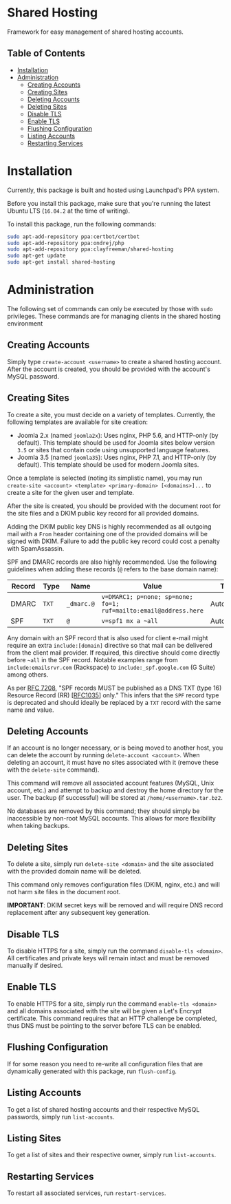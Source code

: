 # Shared Hosting
Framework for easy management of shared hosting accounts.

## Table of Contents

* [Installation](#installation)
* [Administration](#administration)
  * [Creating Accounts](#creating-accounts)
  * [Creating Sites](#creating-sites)
  * [Deleting Accounts](#deleting-accounts)
  * [Deleting Sites](#deleting-sites)
  * [Disable TLS](#disable-tls)
  * [Enable TLS](#enable-tls)
  * [Flushing Configuration](#flushing-configuration)
  * [Listing Accounts](#listing-accounts)
  * [Restarting Services](#restarting-services)

# Installation

Currently, this package is built and hosted using Launchpad's PPA system.

Before you install this package, make sure that you're running the latest Ubuntu
LTS (`16.04.2` at the time of writing).

To install this package, run the following commands:

```bash
sudo apt-add-repository ppa:certbot/certbot
sudo apt-add-repository ppa:ondrej/php
sudo apt-add-repository ppa:clayfreeman/shared-hosting
sudo apt-get update
sudo apt-get install shared-hosting
```

# Administration

The following set of commands can only be executed by those with `sudo`
privileges. These commands are for managing clients in the shared hosting
environment

## Creating Accounts

Simply type `create-account <username>` to create a shared hosting account.
After the account is created, you should be provided with the account's MySQL
password.

## Creating Sites

To create a site, you must decide on a variety of templates. Currently, the
following templates are available for site creation:

* Joomla 2.x (named `joomla2x`): Uses nginx, PHP 5.6, and HTTP-only (by
  default). This template should be used for Joomla sites below version `3.5` or
  sites that contain code using unsupported language features.
* Joomla 3.5 (named `joomla35`): Uses nginx, PHP 7.1, and HTTP-only (by
  default). This template should be used for modern Joomla sites.

Once a template is selected (noting its simplistic name), you may run
`create-site <account> <template> <primary-domain> [<domains>]...` to create a
site for the given user and template.

After the site is created, you should be provided with the document root for the
site files and a DKIM public key record for all provided domains.

Adding the DKIM public key DNS is highly recommended as all outgoing mail with a
`From` header containing one of the provided domains will be signed with DKIM.
Failure to add the public key record could cost a penalty with SpamAssassin.

SPF and DMARC records are also highly recommended. Use the following guidelines
when adding these records (`@` refers to the base domain name):

| Record | Type  | Name       | Value                                                            | TTL       |
|--------|-------|------------|------------------------------------------------------------------|-----------|
| DMARC  | `TXT` | `_dmarc.@` | `v=DMARC1; p=none; sp=none; fo=1; ruf=mailto:email@address.here` | Automatic |
| SPF    | `TXT` | `@`        | `v=spf1 mx a ~all`                                               | Automatic |

Any domain with an SPF record that is also used for client e-mail might require
an extra `include:[domain]` directive so that mail can be delivered from the
client mail provider. If required, this directive should come directly before
`~all` in the SPF record. Notable examples range from `include:emailsrvr.com`
(Rackspace) to `include:_spf.google.com` (G Suite) among others.

As per [RFC 7208](https://tools.ietf.org/html/rfc7208#section-3.1), "SPF records
MUST be published as a DNS TXT (type 16) Resource Record (RR)
[[RFC1035](https://tools.ietf.org/html/rfc1035)] only." This infers that the
`SPF` record type is deprecated and should ideally be replaced by a `TXT` record
with the same name and value.

## Deleting Accounts

If an account is no longer necessary, or is being moved to another host, you can
delete the account by running `delete-account <account>`. When deleting an
account, it must have no sites associated with it (remove these with the
`delete-site` command).

This command will remove all associated account features (MySQL, Unix account, 
etc.) and attempt to backup and destroy the home directory for the user. The 
backup (if successful) will be stored at `/home/<username>.tar.bz2`.

No databases are removed by this command; they should simply be inaccessible by
non-root MySQL accounts. This allows for more flexibility when taking backups.

## Deleting Sites

To delete a site, simply run `delete-site <domain>` and the site associated with
the provided domain name will be deleted.

This command only removes configuration files (DKIM, nginx, etc.) and will not
harm site files in the document root.

**IMPORTANT**: DKIM secret keys will be removed and will require DNS record
replacement after any subsequent key generation.

## Disable TLS

To disable HTTPS for a site, simply run the command `disable-tls <domain>`. All
certificates and private keys will remain intact and must be removed manually if
desired.

## Enable TLS

To enable HTTPS for a site, simply run the command `enable-tls <domain>` and all
domains associated with the site will be given a Let's Encrypt certificate. This
command requires that an HTTP challenge be completed, thus DNS must be pointing
to the server before TLS can be enabled.

## Flushing Configuration

If for some reason you need to re-write all configuration files that are
dynamically generated with this package, run `flush-config`.

## Listing Accounts

To get a list of shared hosting accounts and their respective MySQL passwords,
simply run `list-accounts`.

## Listing Sites

To get a list of sites and their respective owner, simply run `list-accounts`.

## Restarting Services

To restart all associated services, run `restart-services`.
